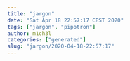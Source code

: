 ```yaml
---
title: "jargon"
date: "Sat Apr 18 22:57:17 CEST 2020"
tags: ["jargon", "pipotron"]
author: m1ch3l
categories: ["generated"]
slug: "jargon/2020-04-18-22:57:17"
---
```



